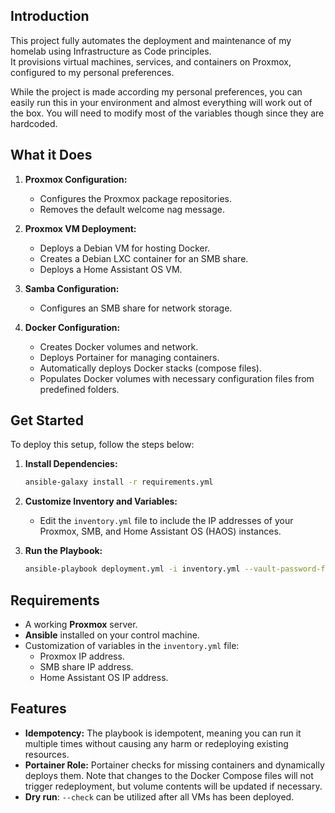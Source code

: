 ## Introduction

This project fully automates the deployment and maintenance of my homelab using Infrastructure as Code principles.  
It provisions virtual machines, services, and containers on Proxmox, configured to my personal preferences.

While the project is made according my personal preferences, you can easily run this in your environment and almost everything will work out of the box. 
You will need to modify most of the variables though since they are hardcoded.

## What it Does

1. **Proxmox Configuration:**
    - Configures the Proxmox package repositories.
    - Removes the default welcome nag message.

2. **Proxmox VM Deployment:**
    - Deploys a Debian VM for hosting Docker.
    - Creates a Debian LXC container for an SMB share.
    - Deploys a Home Assistant OS VM.

3. **Samba Configuration:**
    - Configures an SMB share for network storage.

4. **Docker Configuration:**
    - Creates Docker volumes and network.
    - Deploys Portainer for managing containers.
    - Automatically deploys Docker stacks (compose files).
    - Populates Docker volumes with necessary configuration files from predefined folders.

## Get Started

To deploy this setup, follow the steps below:

1. **Install Dependencies:**
    ```bash
    ansible-galaxy install -r requirements.yml
    ```

2. **Customize Inventory and Variables:**
   - Edit the `inventory.yml` file to include the IP addresses of your Proxmox, SMB, and Home Assistant OS (HAOS) instances.

3. **Run the Playbook:**
    ```bash
    ansible-playbook deployment.yml -i inventory.yml --vault-password-file ~/vault-pass
    ```

## Requirements

- A working **Proxmox** server.
- **Ansible** installed on your control machine.
- Customization of variables in the `inventory.yml` file:
   - Proxmox IP address.
   - SMB share IP address.
   - Home Assistant OS IP address.

## Features
* **Idempotency:** The playbook is idempotent, meaning you can run it multiple times without causing any harm or redeploying existing resources.
* **Portainer Role:** Portainer checks for missing containers and dynamically deploys them. Note that changes to the Docker Compose files will not trigger redeployment, but volume contents will be updated if necessary.
* **Dry run**: `--check` can be utilized after all VMs has been deployed.